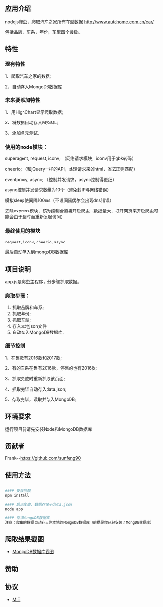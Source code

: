 ## 应用介绍
nodejs爬虫，爬取汽车之家所有车型数据 http://www.autohome.com.cn/car/

包括品牌，车系，年份，车型四个层级。

## 特性

### 现有特性

1、爬取汽车之家的数据;

2、自动存入MongoDB数据库

### 未来要添加特性

1、用HighChart显示爬取数据;

2、将数据自动存入MySQL;

3、添加单元测试.

### 使用的node模块：

  superagent, request, iconv; （网络请求模块，iconv用于gbk转码）

  cheerio; （和jQuery一样的API，处理请求来的html，省去正则匹配）

  eventproxy, async; （控制并发请求，async控制得更细）

  async控制并发请求数量为10个（避免封IP与网络错误）

  模拟sleep使间隔100ms（不设间隔偶尔会出现dns错误）

  去除express模块，该为控制台直接开启爬虫（数据量大，打开网页来开启爬虫可能会由于超时而重新发起访问）


### 最终使用的模块
   `request`, `iconv`, `cheerio`, `async`

   最后自动存入到mongoDB数据库

## 项目说明

   app.js是爬虫主程序，分步骤抓取数据。

###  爬取步骤：

   1. 抓取品牌和车系;
   2. 抓取年份;
   3. 抓取车型;
   4. 存入本地json文件;
   5. 自动存入MongoDB数据库.

### 细节控制

   1、在售款有2016款和2017款;

   2、有的车系在售有2016款，停售的也有2016款;

   3、抓取失败时重新抓取该页面;

   4、抓取完毕自动存入data.json;

   5、存取完毕，读取并存入MongoDB;

## 环境要求

   运行项目前请先安装Node和MongoDB数据库

## 贡献者

Frank--https://github.com/sunfeng90

## 使用方法

```bash

#### 安装依赖
npm install

#### 启动爬虫，数据存储于data.json
node app

#### 存入MongoDB数据库
注意：爬虫的数据自动存入你本地的MongoDB数据库（前提是你已经安装了MongDB数据库）

```

## 爬取结果截图

- [MongoDB数据库截图](https://github.com/sunfeng90/node-spider/Results/result-mongo.png)


##  赞助


## 协议

- [MIT](https://github.com/itead/IoTgo-Pro/blob/master/LICENSE)
